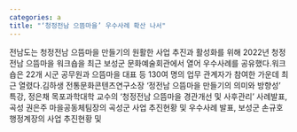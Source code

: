 ```yaml
---
categories: a
title: "‘청정전남 으뜸마을’ 우수사례 확산 나서"
---
```

전남도는 청정전남 으뜸마을 만들기의 원활한 사업 추진과 활성화를 위해 2022년 청정전남 으뜸마을 워크숍을 최근 보성군 문화예술회관에서 열어 우수사례를 공유했다.워크숍은 22개 시군 공무원과 으뜸마을 대표 등 130여 명의 업무 관계자가 참여한 가운데 최근 열렸다.김하생 전통문화콘텐츠연구소장 ‘정전남 으뜸마을 만들기의 의미와 방향성’ 특강, 정은채 목포과학대학 교수의 ‘청정전남 으뜸마을 경관개선 및 사후관리’ 사례발표, 곡성 권은주 마을공동체팀장의 곡성군 사업 추진현황 및 우수사례 발표, 보성군 손규호 행정계장의 사업 추진현황 및